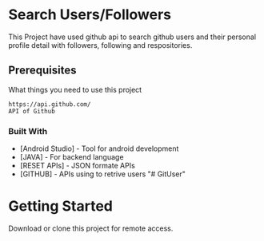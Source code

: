 # Search Users/Followers
This Project have used github api to search github users and their personal profile detail with followers, following and respositories.

## Prerequisites

What things you need to use this project

```
https://api.github.com/
API of Github
```
### Built With

* [Android Studio] - Tool for android development
* [JAVA] - For backend language
* [RESET APIs] - JSON formate APIs
* [GITHUB] - APIs using to retrive users 
"# GitUser" 

# Getting Started

Download or clone this project for remote access.



